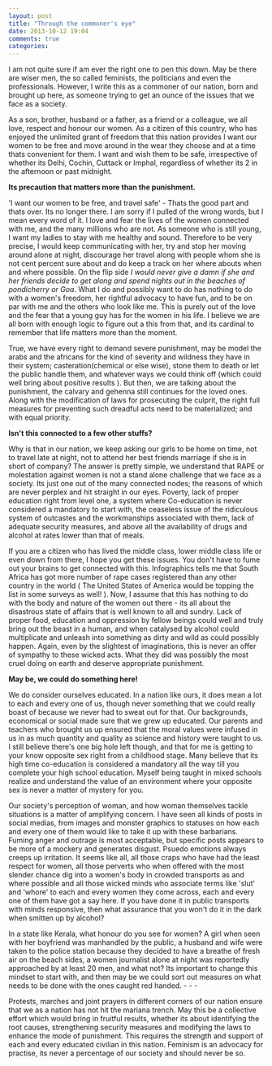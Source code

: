 ```yaml
---
layout: post
title: "Through the commoner's eye"
date: 2013-10-12 19:04
comments: true
categories: 
---
```


I am not quite sure if am ever the right one to pen this down. May be there are wiser men, the so called feminists, the politicians and even the professionals. However, I write this as a commoner of our nation, born and brought up here, as someone trying to get an ounce of the issues that we face as a society.

As a son, brother, husband or a father, as a friend or a colleague, we all love, respect and honour our women. As a citizen of this country, who has enjoyed the unlimited grant of freedom that this nation provides I want our women to be free and move around in the wear they choose and at a time thats convenient for them. I want and wish them to be safe, irrespective of whether its Delhi, Cochin, Cuttack or Imphal, regardless of whether its 2 in the afternoon or past midnight. 

<strong>Its precaution that matters more than the punishment.</strong>

'I want our women to be free, and travel safe' - Thats the good part and thats over. Its no longer there. I am sorry if I pulled of the wrong words, but I mean every word of it. I love and fear the lives of the women connected with me, and the many millions who are not. As someone who is still young, I want my ladies to stay with me healthy and sound. Therefore to be very precise, I would keep communicating with her, try and stop her moving around alone at night, discourage her travel along with people whom she is not cent percent sure about and do keep a track on her where abouts when and where possible. On the flip side <i>I would never give a damn if she and her friends decide to get along and spend nights out in the beaches of pondicherry or Goa</i>. What I do and possibly want to do has nothing to do with a women's freedom, her rightful advocacy to have fun, and to be on par with me and the others who look like me. This is purely out of the love and the fear that a young guy has for the women in his life. I believe we are all born with enough logic to figure out a this from that, and its cardinal to remember that life matters more than the moment.

True, we have every right to demand severe punishment, may be model the arabs and the africans for the kind of severity and wildness they have in their system; casteration(chemical or else wise), stone them to death or let the public handle them, and whatever ways we could think off (which could well bring about positive results ). But then, we are talking about the punishment, the calvary and gehenna still continues for the loved ones. Along with the modification of laws for prosecuting the culprit, the right full measures for preventing such dreadful acts need to be materialized; and with equal priority.

<strong>Isn't this connected to a few other stuffs?</strong>

Why is that in our nation, we keep asking our girls to be home on time, not to travel late at night, not to attend her best friends marriage if she is in short of company? The answer is pretty simple, we understand that RAPE or molestation against women is not a stand alone challenge that we face as a society. Its just one out of the many connected nodes; the reasons of which are never perplex and hit straight in our eyes. Poverty, lack of proper education right from level one, a system where Co-education is never considered a mandatory to start with, the ceaseless issue of the ridiculous system of outcastes and the workmanships associated with them, lack of adequate security measures, and above all the availability of drugs and alcohol at rates lower than that of meals.

If you are a citizen who has lived the middle class, lower middle class life or even down from there, I hope you get these issues. You don't have to fume out your brains to get connected with this. Infographics tells me that South Africa has got more number of rape cases registered than any other country in the world ( The United States of America would be topping the list in some surveys as well! ). Now, I assume that this has nothing to do with the body and nature of the women out there - its all about the disastrous state of affairs that is well known to all and sundry. Lack of proper food, education and oppression by fellow beings could well and truly bring out the beast in a human, and when catalysed by alcohol could multiplicate and unleash into something as dirty and wild as could possibly happen. Again, even by the slightest of imaginations, this is never an offer of sympathy to these wicked acts. What they did was possibly the most cruel doing on earth and deserve appropriate punishment.

<strong>May be, we could do something here!</strong>

We do consider ourselves educated. In a nation like ours, it does mean a lot to each and every one of us, though never something that we could really boast of because we never had to sweat out for that. Our backgrounds, economical or social made sure that we grew up educated. Our parents and teachers who brought us up ensured that the moral values were infused in us in as much quantity and quality as science and history were taught to us. I still believe there's one big hole left though, and that for me is getting to your know opposite sex right from a childhood stage. Many believe that its high time co-education is considered a mandatory all the way till you complete your high school education. Myself being taught in mixed schools realize and understand the value of an environment where your opposite sex is never a matter of mystery for you.

Our society's perception of woman, and how woman themselves tackle situations is a matter of amplifying concern. I have seen all kinds of posts in social medias, from images and monster graphics to statuses on how each and every one of them would like to take it up with these barbarians. Fuming anger and outrage is most acceptable, but specific posts appears to be more of a mockery and generates disgust. Psuedo emotions always creeps up irritation. It seems like all, all those craps who have had the least respect for women, all those perverts who when offered with the most slender chance dig into a women's body in crowded transports as and where possible and all those wicked minds who associate terms like 'slut' and 'whore' to each and every women they come across, each and every one of them have got a say here. If you have done it in public transports with minds responsive, then what assurance that you won't do it in the dark when smitten up by alcohol?

In a state like Kerala, what honour do you see for women? A girl when seen with her boyfriend was manhandled by the public, a husband and wife were taken to the police station because they decided to have a breathe of fresh air on the beach sides, a women journalist alone at night was reportedly approached by at least 20 men, and what not? Its important to change this mindset to start with, and then may be we could sort out measures on what needs to be done with the ones caught red handed.
												-   -   -		
                                                                         
Protests, marches and joint prayers in different corners of our nation ensure that we as a nation has not hit the mariana trench. May this be a collective effort which would bring in fruitful results, whether its about identifying the root causes, strengthening security measures and modifying the laws to enhance the mode of punishment. This requires the strength and support of each and every educated civilian in this nation. Feminism is an advocacy for practise, its never a percentage of our society and should never be so.
